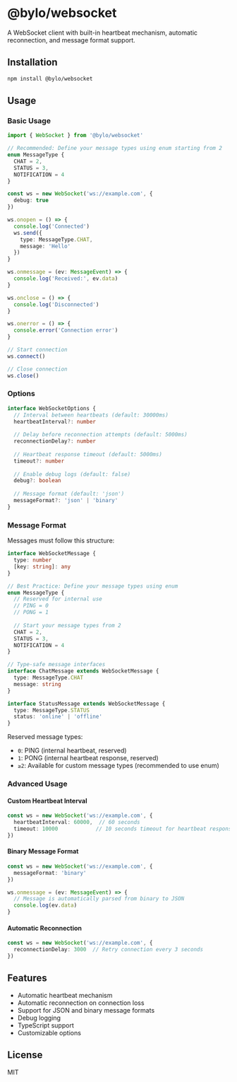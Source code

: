 # @bylo/websocket

A WebSocket client with built-in heartbeat mechanism, automatic reconnection, and message format support.

## Installation

```bash
npm install @bylo/websocket
```

## Usage

### Basic Usage

```typescript
import { WebSocket } from '@bylo/websocket'

// Recommended: Define your message types using enum starting from 2
enum MessageType {
  CHAT = 2,
  STATUS = 3,
  NOTIFICATION = 4
}

const ws = new WebSocket('ws://example.com', {
  debug: true
})

ws.onopen = () => {
  console.log('Connected')
  ws.send({ 
    type: MessageType.CHAT,
    message: 'Hello'
  })
}

ws.onmessage = (ev: MessageEvent) => {
  console.log('Received:', ev.data)
}

ws.onclose = () => {
  console.log('Disconnected')
}

ws.onerror = () => {
  console.error('Connection error')
}

// Start connection
ws.connect()

// Close connection
ws.close()
```

### Options

```typescript
interface WebSocketOptions {
  // Interval between heartbeats (default: 30000ms)
  heartbeatInterval?: number
  
  // Delay before reconnection attempts (default: 5000ms)
  reconnectionDelay?: number
  
  // Heartbeat response timeout (default: 5000ms)
  timeout?: number
  
  // Enable debug logs (default: false)
  debug?: boolean
  
  // Message format (default: 'json')
  messageFormat?: 'json' | 'binary'
}
```

### Message Format

Messages must follow this structure:

```typescript
interface WebSocketMessage {
  type: number
  [key: string]: any
}

// Best Practice: Define your message types using enum
enum MessageType {
  // Reserved for internal use
  // PING = 0
  // PONG = 1
  
  // Start your message types from 2
  CHAT = 2,
  STATUS = 3,
  NOTIFICATION = 4
}

// Type-safe message interfaces
interface ChatMessage extends WebSocketMessage {
  type: MessageType.CHAT
  message: string
}

interface StatusMessage extends WebSocketMessage {
  type: MessageType.STATUS
  status: 'online' | 'offline'
}
```

Reserved message types:
- `0`: PING (internal heartbeat, reserved)
- `1`: PONG (internal heartbeat response, reserved)
- `≥2`: Available for custom message types (recommended to use enum)

### Advanced Usage

#### Custom Heartbeat Interval

```typescript
const ws = new WebSocket('ws://example.com', {
  heartbeatInterval: 60000,  // 60 seconds
  timeout: 10000            // 10 seconds timeout for heartbeat response
})
```

#### Binary Message Format

```typescript
const ws = new WebSocket('ws://example.com', {
  messageFormat: 'binary'
})

ws.onmessage = (ev: MessageEvent) => {
  // Message is automatically parsed from binary to JSON
  console.log(ev.data)
}
```

#### Automatic Reconnection

```typescript
const ws = new WebSocket('ws://example.com', {
  reconnectionDelay: 3000  // Retry connection every 3 seconds
})
```

## Features

- Automatic heartbeat mechanism
- Automatic reconnection on connection loss
- Support for JSON and binary message formats
- Debug logging
- TypeScript support
- Customizable options

## License

MIT